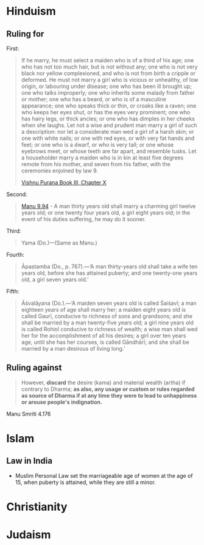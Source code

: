 # Hinduism
## Ruling for

First:
> If he marry, he must select a maiden who is of a third of his age; one who has not too much hair, but is not without any; one who is not very black nor yellow complexioned, and who is not from birth a cripple or deformed. He must not marry a girl who is vicious or unhealthy, of low origin, or labouring under disease; one who has been ill brought up; one who talks improperly; one who inherits some malady from father or mother; one who has a beard, or who is of a masculine appearance; one who speaks thick or thin, or croaks like a raven; one who keeps her eyes shut, or has the eyes very prominent; one who has hairy legs, or thick ancles; or one who has dimples in her cheeks when she laughs. Let not a wise and prudent man marry a girl of such a description: nor let a considerate man wed a girl of a harsh skin; or one with white nails; or one with red eyes, or with very fat hands and feet; or one who is a dwarf, or who is very tall; or one whose eyebrows meet, or whose teeth are far apart, and resemble tusks. Let a householder marry a maiden who is in kin at least five degrees remote from his mother, and seven from his father, with the ceremonies enjoined by law 9. 
> 
> [Vishnu Purana Book III, Chapter X](https://www.sacred-texts.com/hin/vp/vp084.htm)

Second:
> [Manu 9.94](https://www.wisdomlib.org/hinduism/book/manusmriti-with-the-commentary-of-medhatithi/d/doc201459.html) - A man thirty years old shall marry a charming girl twelve years old; or one twenty four years old, a girl eight years old; in the event of his duties suffering, he may do it sooner.

Third:
> Yama (Do.)—(Same as Manu.)

Fourth:
> Āpastamba (Do., p. 767).—‘A man thirty-years old shall take a wife ten years old, before she has attained puberty; and one twenty-one years old, a girl seven years old.’

Fifth:
> Āśvalāyana (Do.).—‘A maiden seven years old is called Śaiśavī; a man eighteen years of age shall marry her; a maiden eight years old is called Gaurī, conducive to richness of sons and grandsons; and she shall be married by a man twenty-five years old; a girl nine years old is called Rohiṇī conducive to richness of wealth; a wise man shall wed her for the accomplishment of all his desires; a girl over ten years age, until she has her courses, is called Gāndhārī; and she shall be married by a man desirous of living long.’
## Ruling against

> However, **discard** the desire (kama) and material wealth (artha) if contrary to Dharma; **as also, any usage or custom or rules regarded as source of Dharma if at any time they were to lead to unhappiness or arouse people's indignation.**

Manu Smriti 4.176
# Islam
## Law in India
- Muslim Personal Law set the marriageable age of women at the age of 15, when puberty is attained, while they are still a minor.
# Christianity
# Judaism